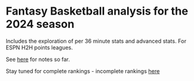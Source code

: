 # Fantasy Basketball analysis for the 2024 season
Includes the exploration of per 36 minute stats and advanced stats. For ESPN H2H points leagues. 

See [here](notes.md) for notes so far.

Stay tuned for complete rankings - incomplete rankings [here](data/rankings_no_progression.csv)

